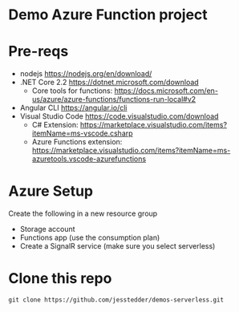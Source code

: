# Demo Azure Function project

# Pre-reqs
 - nodejs https://nodejs.org/en/download/
 - .NET Core 2.2 https://dotnet.microsoft.com/download
    - Core tools for functions:  https://docs.microsoft.com/en-us/azure/azure-functions/functions-run-local#v2
 - Angular CLI https://angular.io/cli
 - Visual Studio Code https://code.visualstudio.com/download
    - C# Extension:  https://marketplace.visualstudio.com/items?itemName=ms-vscode.csharp
    - Azure Functions extension:  https://marketplace.visualstudio.com/items?itemName=ms-azuretools.vscode-azurefunctions

# Azure Setup
Create the following in a new resource group
 - Storage account
 - Functions app (use the consumption plan)
 - Create a SignalR service (make sure you select serverless)

# Clone this repo
```
git clone https://github.com/jesstedder/demos-serverless.git
```

